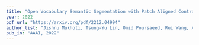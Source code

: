 ```yaml
---
title: "Open Vocabulary Semantic Segmentation with Patch Aligned Contrastive Learning"
year: 2022
pdf_url: "https://arxiv.org/pdf/2212.04994"
author_list: "Jishnu Mukhoti, Tsung-Yu Lin, Omid Poursaeed, Rui Wang, Ashish Shah, Philip HS Torr, Ser-Nam Lim"
pub_in: "AAAI, 2022"
---
```

